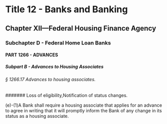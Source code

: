 
# Title 12 - Banks and Banking
## Chapter XII—Federal Housing Finance Agency
### Subchapter D - Federal Home Loan Banks
#### PART 1266 - ADVANCES
##### Subpart B - Advances to Housing Associates
###### § 1266.17 Advances to housing associates.
####### Loss of eligibility,Notification of status changes.

(e)-(1)A Bank shall require a housing associate that applies for an advance to agree in writing that it will promptly inform the Bank of any change in its status as a housing associate.
